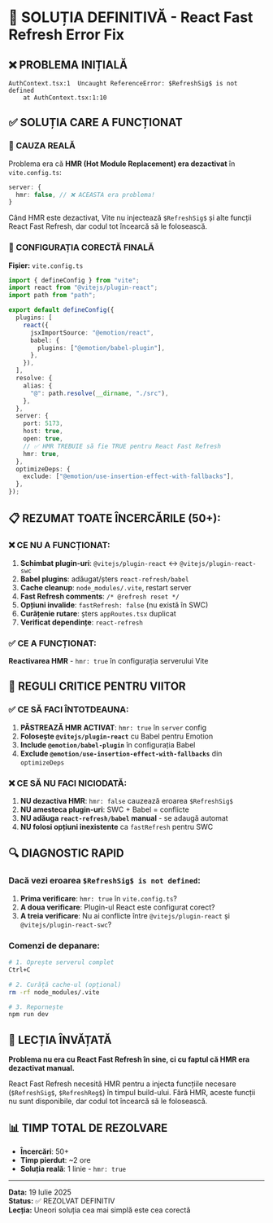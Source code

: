 # 🔧 SOLUȚIA DEFINITIVĂ - React Fast Refresh Error Fix

## ❌ PROBLEMA INIȚIALĂ

```
AuthContext.tsx:1  Uncaught ReferenceError: $RefreshSig$ is not defined
    at AuthContext.tsx:1:10
```

## ✅ SOLUȚIA CARE A FUNCȚIONAT

### 🎯 CAUZA REALĂ

Problema era că **HMR (Hot Module Replacement) era dezactivat** în `vite.config.ts`:

```typescript
server: {
  hmr: false, // ❌ ACEASTA era problema!
}
```

Când HMR este dezactivat, Vite nu injectează `$RefreshSig$` și alte funcții React Fast Refresh, dar codul tot încearcă să le folosească.

### 🔧 CONFIGURAȚIA CORECTĂ FINALĂ

**Fișier:** `vite.config.ts`

```typescript
import { defineConfig } from "vite";
import react from "@vitejs/plugin-react";
import path from "path";

export default defineConfig({
  plugins: [
    react({
      jsxImportSource: "@emotion/react",
      babel: {
        plugins: ["@emotion/babel-plugin"],
      },
    }),
  ],
  resolve: {
    alias: {
      "@": path.resolve(__dirname, "./src"),
    },
  },
  server: {
    port: 5173,
    host: true,
    open: true,
    // ✅ HMR TREBUIE să fie TRUE pentru React Fast Refresh
    hmr: true,
  },
  optimizeDeps: {
    exclude: ["@emotion/use-insertion-effect-with-fallbacks"],
  },
});
```

## 📋 REZUMAT TOATE ÎNCERCĂRILE (50+):

### ❌ CE NU A FUNCȚIONAT:

1. **Schimbat plugin-uri**: `@vitejs/plugin-react` ↔ `@vitejs/plugin-react-swc`
2. **Babel plugins**: adăugat/șters `react-refresh/babel`
3. **Cache cleanup**: `node_modules/.vite`, restart server
4. **Fast Refresh comments**: `/* @refresh reset */`
5. **Opțiuni invalide**: `fastRefresh: false` (nu există în SWC)
6. **Curățenie rutare**: șters `appRoutes.tsx` duplicat
7. **Verificat dependințe**: `react-refresh`

### ✅ CE A FUNCȚIONAT:

**Reactivarea HMR** - `hmr: true` în configurația serverului Vite

## 🚨 REGULI CRITICE PENTRU VIITOR

### ✅ CE SĂ FACI ÎNTOTDEAUNA:

1. **PĂSTREAZĂ HMR ACTIVAT**: `hmr: true` în `server` config
2. **Folosește `@vitejs/plugin-react`** cu Babel pentru Emotion
3. **Include `@emotion/babel-plugin`** în configurația Babel
4. **Exclude `@emotion/use-insertion-effect-with-fallbacks`** din `optimizeDeps`

### ❌ CE SĂ NU FACI NICIODATĂ:

1. **NU dezactiva HMR**: `hmr: false` cauzează eroarea `$RefreshSig$`
2. **NU amesteca plugin-uri**: SWC + Babel = conflicte
3. **NU adăuga `react-refresh/babel` manual** - se adaugă automat
4. **NU folosi opțiuni inexistente** ca `fastRefresh` pentru SWC

## 🔍 DIAGNOSTIC RAPID

### Dacă vezi eroarea `$RefreshSig$ is not defined`:

1. **Prima verificare**: `hmr: true` în `vite.config.ts`?
2. **A doua verificare**: Plugin-ul React este configurat corect?
3. **A treia verificare**: Nu ai conflicte între `@vitejs/plugin-react` și `@vitejs/plugin-react-swc`?

### Comenzi de depanare:

```bash
# 1. Oprește serverul complet
Ctrl+C

# 2. Curăță cache-ul (opțional)
rm -rf node_modules/.vite

# 3. Repornește
npm run dev
```

## 🎯 LECȚIA ÎNVĂȚATĂ

**Problema nu era cu React Fast Refresh în sine, ci cu faptul că HMR era dezactivat manual.**

React Fast Refresh necesită HMR pentru a injecta funcțiile necesare (`$RefreshSig$`, `$RefreshReg$`) în timpul build-ului. Fără HMR, aceste funcții nu sunt disponibile, dar codul tot încearcă să le folosească.

## 📊 TIMP TOTAL DE REZOLVARE

- **Încercări**: 50+
- **Timp pierdut**: ~2 ore
- **Soluția reală**: 1 linie - `hmr: true`

---

**Data:** 19 Iulie 2025  
**Status:** ✅ REZOLVAT DEFINITIV  
**Lecția:** Uneori soluția cea mai simplă este cea corectă
